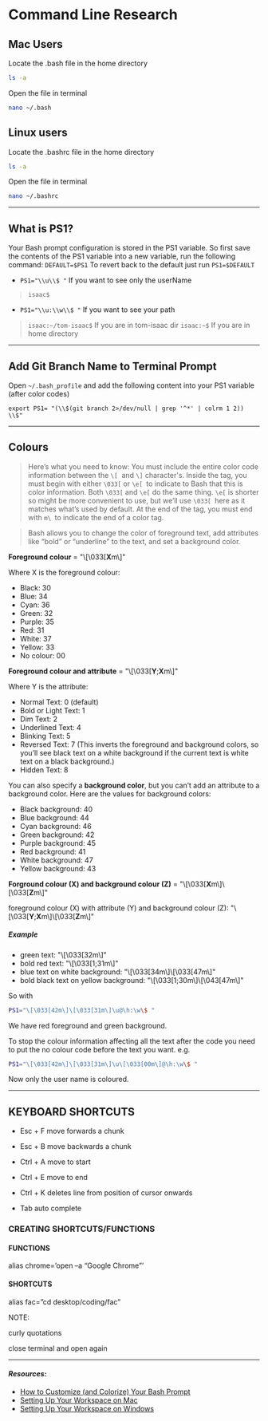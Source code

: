 # Command Line Research

## Mac Users
Locate the .bash file in the home directory 
```bash
ls -a
```
Open the file in terminal 
```bash
nano ~/.bash
```


## Linux users
Locate the .bashrc file in the home directory 
```bash
ls -a
```
Open the file in terminal 
```bash
nano ~/.bashrc
```
---
## What is PS1?
Your Bash prompt configuration is stored in the PS1 variable.
So first save the contents of the PS1 variable into a new variable, run the following command: `DEFAULT=$PS1`
To revert back to the default just run `PS1=$DEFAULT`

- `PS1="\\u\\$ "` If you want to see only the userName
>`isaac$`

- `PS1="\\u:\\w\\$ "` If you want to see your path
>`isaac:~/tom-isaac$` If you are in tom-isaac dir
`isaac:~$` If you are in home directory
---
## Add Git Branch Name to Terminal Prompt

Open `~/.bash_profile` and add the following content into your PS1 variable (after color codes)


```
export PS1= "(\\$(git branch 2>/dev/null | grep '^*' | colrm 1 2)) \\$"
```
---
## Colours 

> Here’s what you need to know: You must include the entire color code information between the `\[`  and `\]` character's. Inside the tag, you must begin with either `\033[` or `\e[ `to indicate to Bash that this is color information. Both `\033[` and `\e[` do the same thing. `\e[` is shorter so might be more convenient to use, but we’ll use `\033[ `here as it matches what’s used by default. At the end of the tag, you must end with `m\ `to indicate the end of a color tag.

> Bash allows you to change the color of foreground text, add attributes like “bold” or “underline” to the text, and set a background color.

**Foreground colour** = "\\\[\\033\[**X**m\\\]"

Where X is the foreground colour:
-   Black: 30
-   Blue: 34
-   Cyan: 36
-   Green: 32
-   Purple: 35
-   Red: 31
-   White: 37
-   Yellow: 33
-   No colour: 00

**Foreground colour and attribute** = "\\\[\\033\[**Y**;**X**m\\\]"

Where Y is the attribute:
-   Normal Text: 0 (default)
-   Bold or Light Text: 1
-   Dim Text: 2
-   Underlined Text: 4
-   Blinking Text: 5
-   Reversed Text: 7 (This inverts the foreground and background colors, so you’ll see black text on a white background if the current text is white text on a black background.)
-   Hidden Text: 8

You can also specify a **background color**, but you can’t add an attribute to a background color.
Here are the values for background colors:

-   Black background: 40
-   Blue background: 44
-   Cyan background: 46
-   Green background: 42
-   Purple background: 45
-   Red background: 41
-   White background: 47
-   Yellow background: 43

**Forground colour (X) and background colour (Z)** = 
"\\\[\\033\[**X**m\\\]\\\[\\033\[**Z**m\\\]"

foreground colour (X) with attribute (Y) and background colour (Z):
"\\\[\\033\[**Y**;**X**m\\\]\\\[\\033\[**Z**m\\\]"

##### Example 

- green text: "\\\[\\033\[32m\\\]"
- bold red text: "\\\[\\033\[1;31m\\\]"
- blue text on white background: "\\\[\\033\[34m\\\]\\\[\\033\[47m\\\]"
- bold black text on yellow background: "\\\[\\033\[1;30m\\\]\\\[\\043\[47m\\\]"


So with
```bash
PS1="\[\033[42m\]\[\033[31m\]\u@\h:\w\$ "
```
We have red foreground and green background.

To stop the colour information affecting all the text after the code you need to put the no colour code before the text you want. e.g.
```bash
PS1="\[\033[42m\]\[\033[31m\]\u\[\033[00m\]@\h:\w\$ "
```
Now only the user name is coloured.

---
## KEYBOARD SHORTCUTS 

- Esc + F   move forwards a chunk 

- Esc + B    move backwards a chunk 

- Ctrl + A   move to start 

- Ctrl + E   move to end 

- Ctrl + K  deletes line from position of cursor onwards 

- Tab    auto complete 

### CREATING SHORTCUTS/FUNCTIONS 


#### FUNCTIONS 

alias chrome=’open –a “Google Chrome”’ 

#### SHORTCUTS 

alias fac=”cd desktop/coding/fac” 

NOTE: 

curly quotations 

close terminal and open again

---
#### *Resources:*
- [How to Customize (and Colorize) Your Bash Prompt](https://www.howtogeek.com/307701/how-to-customize-and-colorize-your-bash-prompt/)
- [Setting Up Your Workspace on Mac](https://classroom.udacity.com/courses/ud775/lessons/2980038599/concepts/33331589510923)
- [Setting Up Your Workspace on Windows](https://classroom.udacity.com/courses/ud775/lessons/2980038599/concepts/33417185870923)